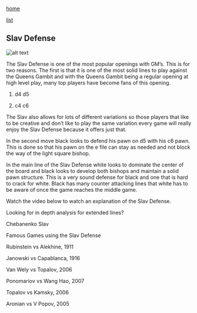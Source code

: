 [home](/zaliczeniowe1awww/)

[list](/zaliczeniowe1awww/list)

## Slav Defense

![alt text](https://www.thechesswebsite.com/wp-content/uploads/2012/07/slav_big.jpg "Slav Defense")


The Slav Defense is one of the most popular openings with GM’s. This is for two reasons. The first is that it is one of the most solid lines to play against the Queens Gambit and with the Queens Gambit being a regular opening at high level play, many top players have become fans of this opening.

1. d4 d5

2. c4 c6

The Slav also allows for lots of different variations so those players that like to be creative and don’t like to play the same variation every game will really enjoy the Slav Defense because it offers just that.

In the second move black looks to defend his pawn on d5 with his c6 pawn. This is done so that his pawn on the e file can stay as needed and not block the way of the light square bishop.

In the main line of the Slav Defense white looks to dominate the center of the board and black looks to develop both bishops and maintain a solid pawn structure. This is a very sound defense for black and one that is hard to crack for white. Black has many counter attacking lines that white has to be aware of once the game reaches the middle game. 

Watch the video below to watch an explanation of the Slav Defense.









Looking for in depth analysis for extended lines?

















Chebanenko Slav









Famous Games using the Slav Defense

Rubinstein vs Alekhine, 1911

Janowski vs Capablanca, 1916

Van Wely vs Topalov, 2006

Ponomariov vs Wang Hao, 2007

Topalov vs Kamsky, 2006

Aronian vs V Popov, 2005

